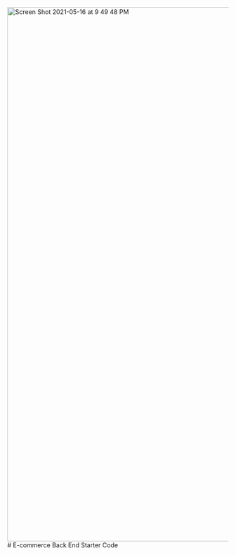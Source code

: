 <img width="1218" alt="Screen Shot 2021-05-16 at 9 49 48 PM" src="https://user-images.githubusercontent.com/77707292/118429396-3a568e00-b697-11eb-970e-3d886ac5f859.png">
# E-commerce Back End Starter Code

